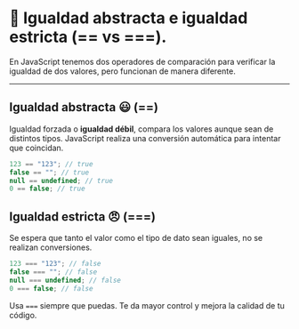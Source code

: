 # 🟰 Igualdad abstracta e igualdad estricta (== vs ===).

En JavaScript tenemos dos operadores de comparación para verificar la igualdad de dos valores, pero funcionan de manera diferente.

---

## Igualdad abstracta 😃 (==)

Igualdad forzada o **igualdad débil**, compara los valores aunque sean de distintos tipos. JavaScript realiza una conversión automática para intentar que coincidan.

```js
123 == "123"; // true
false == ""; // true
null == undefined; // true
0 == false; // true
```

## Igualdad estricta 😠 (===)

Se espera que tanto el valor como el tipo de dato sean iguales, no se realizan conversiones.

```js
123 === "123"; // false
false === ""; // false
null === undefined; // false
0 === false; // false
```

Usa `===` siempre que puedas. Te da mayor control y mejora la calidad de tu código.
